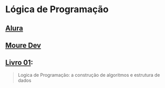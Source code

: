 # Lógica de Programação

## [Alura](https://github.com/PamelaRondina/logica_programacao/tree/main/alura)
## [Moure Dev](https://github.com/PamelaRondina/logica_programacao/tree/main/moure_dev)
## [Livro 01](https://github.com/PamelaRondina/logica_programacao/tree/main/livro_01): 
> Logica de Programação: a construção de algoritmos e estrutura de dados